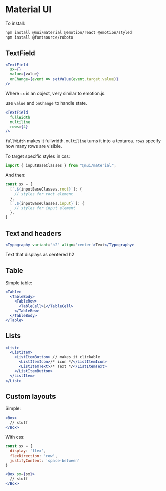 # Material UI

To install:
```sh
npm install @mui/material @emotion/react @emotion/styled
npm install @fontsource/roboto
```

## TextField
```jsx
<TextField
  sx={}
  value={value}
  onChange={event => setValue(event.target.value)}
/>
```
Where `sx` is an object, very similar to emotion.js.

use `value` and `onChange` to handle state.

```jsx
<TextField
  fullWidth
  multiline
  rows={4}
/>
```
`fullWidth` makes it fullwidth. `multiline` turns it into a textarea. `rows` specify how many rows are visible.

To target specific styles in css:
```ts
import { inputBaseClasses } from "@mui/material";
```

And then:
```ts
const sx = {
  [`.${inputBaseClasses.root}`]: {
    // styles for root element
  },
  [`.${inputBaseClasses.input}`]: {
    // styles for input element
  },
}
```

## Text and headers
```jsx
<Typography variant="h2" align='center'>Text</Typography>
```
Text that displays as centered h2

## Table
Simple table:
```jsx
<Table>
  <TableBody>
    <TableRow>
      <TableCell>1</TableCell>
    </TableRow>
  </TableBody>
</Table>
```

## Lists
```jsx
<List>
  <ListItem>
    <ListItemButton> // makes it clickable
      <ListItemIcon>/* icon */</ListItemIcon>
      <ListItemText>/* Text */</ListItemText>
    </ListItemButton>
  </ListItem>
</List>
```

## Custom layouts
Simple:
```jsx
<Box>
  // stuff
</Box>
```

With css:
```jsx
const sx = {
  display: 'flex',
  flexDirection: 'row',
  justifyContent: 'space-between'
}

<Box sx={sx}>
  // stuff
</Box>
```

